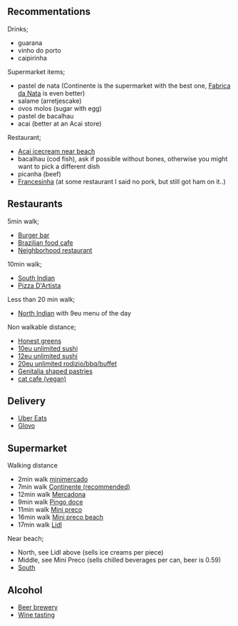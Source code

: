 
## Recommentations

Drinks;
- guarana
- vinho do porto
- caipirinha


Supermarket items;
- pastel de nata (Continente is the supermarket with the best one, [Fabrica da Nata](geo:41.149129,-8.606054?q=41.149129,-8.606054(Fabrica+da+Nata)) is even better)
- salame (arretjescake)
- ovos molos (sugar with egg)
- pastel de bacalhau
- acai (better at an Acai store)

Restaurant;
- [Acai icecream near beach](geo:41.174891,-8.689267?q=41.174891,-8.689267(Acai))
- bacalhau (cod fish), ask if possible without bones, otherwise you might want to pick a different dish
- picanha (beef)
- [Francesinha](https://cafesantiago.pt/#francesinha) (at some restaurant I said no pork, but still got ham on it..)


## Restaurants

5min walk;
- [Burger bar](geo:41.179112,-8.675373?q=41.179112,-8.675373(Burru's+slow+meat))
- [Brazilian food cafe](geo:41.180424,-8.679084?q=41.1803545,41.180424,-8.679084(Taska+do+Brazuca+-+Caf%C3%A9+e+Restaurante+Brasileiro))
- [Neighborhood restaurant](geo:41.180847,-8.678378?q=41.180847,-8.678378(Mister+Bombastic))

10min walk;
- [South Indian](geo:41.179693,-8.683621?q=41.179693,-8.683621(Restaurante+Swaad))
- [Pizza D'Artista](geo:41.180601,-8.683337?q=41.180601,-8.683337(Pizza+DArtista+Matosinhos))

Less than 20 min walk;
- [North Indian](geo:41.179283,-8.689423?q=41.179283,-8.689423(Masala+Magic+Indian+Tandoori+Resturante)) with 9eu menu of the day


Non walkable distance;
- [Honest greens](geo:41.147866,-8.606494?q=41.147866,-8.606494(Honest+Greens+Santa+Catarina))
- [10eu unlimited sushi](geo:41.1442991,-8.60569?q=41.1442991,-8.60569(Tokyo+Sushi))
- [12eu unlimited sushi](geo:41.1551498,-8.628450?q=41.1551498,-8.628450(Rakuya+Restaurante+Japon%C3%AAs))
- [20eu unlimited rodizio/bbq/buffet](geo:41.180965,-8.654543?q=41.180965,-8.654543(Fogo+de+Ch%C3%A3o+Norte+Shopping))
- [Genitalia shaped pastries](geo:41.1471708,-8.61708?q=41.1471708,-8.61708(Pirocaria))
- [cat cafe (vegan)](geo:41.145912,-8.597657?q=41.145912,-8.597657(O+Porto+dos+gatos))


## Delivery

- [Uber Eats](https://www.ubereats.com/pt-en/feed?diningMode=DELIVERY&pl=JTdCJTIyYWRkcmVzcyUyMiUzQSUyMlIuJTIwQXVzdHIlQzMlQTFsaWFzJTIwMzQwJTIyJTJDJTIycmVmZXJlbmNlJTIyJTNBJTIyQ2hJSnV3eVJOa1J2SkEwUklSMWk2UGdTUk1zJTIyJTJDJTIycmVmZXJlbmNlVHlwZSUyMiUzQSUyMmdvb2dsZV9wbGFjZXMlMjIlMkMlMjJsYXRpdHVkZSUyMiUzQTQxLjE4MTE2JTJDJTIybG9uZ2l0dWRlJTIyJTNBLTguNjc1NDc2JTdE)
- [Glovo](https://glovoapp.com/pt/en/porto/)

## Supermarket

Walking distance
- 2min walk [minimercado](geo:41.180190,-8.675155?q=41.180190,-8.675155(Minimercado+costa))
- 7min walk [Continente (recommended)](geo:41.1790924,-8.6808559?q=41.1790924,-8.6808559(Continente+Bom+Dia))
- 12min walk [Mercadona](geo:41.177139,-8.682037?q=41.177139,-8.682037(Mercadona))
- 9min walk [Pingo doce](geo:41.180885,-8.682489?q=41.180885,-8.682489(Pingo+Doce))
- 11min walk [Mini preco](geo:41.184996,-8.681085?q=41.184996,-8.681085(Minipreco))
- 16min walk [Mini preco beach](geo:41.178517,-8.688901?q=41.178517,-8.688901(Minipre%C3%A7o))
- 17min walk [Lidl](geo:41.179610,-8.690402?q=41.179610,-8.690402(Lidl+Matosinhos+Sul))

Near beach;
- North, see Lidl above (sells ice creams per piece)
- Middle, see Mini Preco (sells chilled beverages per can, beer is 0.59)
- [South](geo:41.175230,-8.688930?q=41.175230,-8.688930(Pingo+Doce))


## Alcohol

- [Beer brewery](https://www.cervejacolossus.pt/home)
- [Wine tasting](https://blog.winetourismportugal.com/10-wine-tours-you-cant-miss-in-porto)

